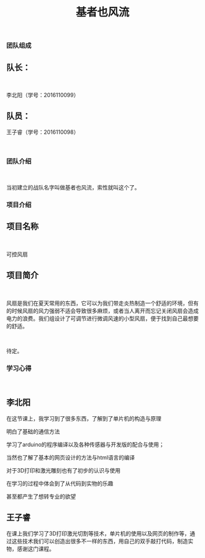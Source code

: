 <html><head>
    <meta charset="utf-8">
    <meta http-equiv="X-UA-Compatible" content="chrome=1">


  </head>
  <body>
    <header>
      <div class="container">
        <h1>基者也风流</h1>
      </div>
    </header>
    <div class="container">
      <section id="main_content" deep="1">
        <h3>团队组成</h3>
          <h2>队长：</h2>
            <p>李北阳（学号：2016110099）</p>
          <h2>队员：</h2>
          <p>王子睿（学号：2016110098）</p>
      <h3>团队介绍</h3>
          <p>当初建立的战队名字叫做基者也风流，索性就叫这个了。</p>
        <p>
        </p><h3>项目介绍</h3>
          <h2>项目名称</h2>
            <p>可控风扇</p>
          <h2>项目简介</h2>
            <p>风扇是我们在夏天常用的东西，它可以为我们带走炎热制造一个舒适的环境，但有的时候风扇的风力强弱不适会导致很多麻烦，或者当人离开而忘记关闭风扇会造成电力的浪费。我们组设计了可调节进行微调风速的小型风扇，便于找到自己最想要的舒适。</p>
            <p>待定。</p><p>
        </p><h3>学习心得</h3>
          <h2>李北阳</h2>
            <p>在这节课上，我学习到了很多东西，了解到了单片机的构造与原理     
<p>明白了基础的通信方法   
<p>学习了arduino的程序编译以及各种传感器与开发版的配合与使用；     
<p>当然也了解了基本的网页设计的方法与html语言的编译  
<p>对于3D打印和激光雕刻也有了初步的认识与使用
<p>在学习的过程中体会到了从代码到实物的乐趣 
<p>甚至都产生了想转专业的欲望<br> </p>
<h2>王子睿</h2>
 <p>在课上我们学习了3D打印激光切割等技术，单片机的使用以及网页的制作等，通过这些技术我们可以创造出很多不一样的东西，用自己的双手敲打代码，制造实物，感谢这门课程。</p>

   </section>
    </div>


</body></html>
